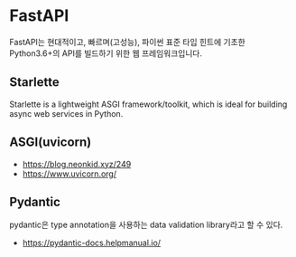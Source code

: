 # FastAPI
FastAPI는 현대적이고, 빠르며(고성능), 파이썬 표준 타입 힌트에 기초한 Python3.6+의 API를 빌드하기 위한 웹 프레임워크입니다.

## Starlette
Starlette is a lightweight ASGI framework/toolkit, which is ideal for building async web services in Python.

## ASGI(uvicorn)
- https://blog.neonkid.xyz/249
- https://www.uvicorn.org/

## Pydantic
pydantic은 type annotation을 사용하는 data validation library라고 할 수 있다.
- https://pydantic-docs.helpmanual.io/ 

